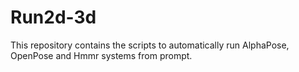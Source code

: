 # Run2d-3d
This repository contains the scripts to automatically run AlphaPose, OpenPose and Hmmr systems from prompt.
